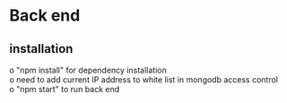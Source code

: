 # Back end

## installation

o "npm install" for dependency installation<br />
o need to add current IP address to white list in mongodb access control <br />
o "npm start" to run back end <br />
